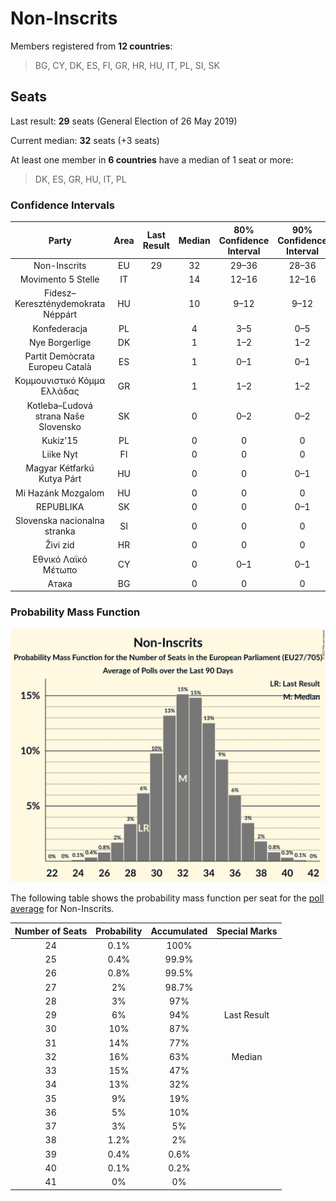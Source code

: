 # Non-Inscrits

Members registered from **12 countries**:

> BG, CY, DK, ES, FI, GR, HR, HU, IT, PL, SI, SK

## Seats

Last result: **29** seats (General Election of 26 May 2019)

Current median: **32** seats (+3 seats)

At least one member in **6 countries** have a median of 1 seat or more:

> DK, ES, GR, HU, IT, PL

### Confidence Intervals

| Party | Area | Last Result | Median | 80% Confidence Interval | 90% Confidence Interval | 95% Confidence Interval | 99% Confidence Interval |
|:-----:|:----:|:-----------:|:------:|:-----------------------:|:-----------------------:|:-----------------------:|:-----------------------:|
| Non-Inscrits | EU | 29 | 32 | 29–36 | 28–36 | 27–37 | 26–39 |
| Movimento 5 Stelle | IT | | 14 | 12–16 | 12–16 | 11–17 | 11–18 |
| Fidesz–Kereszténydemokrata Néppárt | HU | | 10 | 9–12 | 9–12 | 9–13 | 9–13 |
| Konfederacja | PL | | 4 | 3–5 | 0–5 | 0–5 | 0–6 |
| Nye Borgerlige | DK | | 1 | 1–2 | 1–2 | 1–2 | 1–2 |
| Partit Demòcrata Europeu Català | ES | | 1 | 0–1 | 0–1 | 0–2 | 0–2 |
| Κομμουνιστικό Κόμμα Ελλάδας | GR | | 1 | 1–2 | 1–2 | 1–2 | 1–2 |
| Kotleba–Ľudová strana Naše Slovensko | SK | | 0 | 0–2 | 0–2 | 0–2 | 0–2 |
| Kukiz’15 | PL | | 0 | 0 | 0 | 0 | 0 |
| Liike Nyt | FI | | 0 | 0 | 0 | 0 | 0 |
| Magyar Kétfarkú Kutya Párt | HU | | 0 | 0 | 0–1 | 0–1 | 0–1 |
| Mi Hazánk Mozgalom | HU | | 0 | 0 | 0 | 0 | 0–1 |
| REPUBLIKA | SK | | 0 | 0 | 0–1 | 0–1 | 0–1 |
| Slovenska nacionalna stranka | SI | | 0 | 0 | 0 | 0 | 0 |
| Živi zid | HR | | 0 | 0 | 0 | 0 | 0 |
| Εθνικό Λαϊκό Μέτωπο | CY | | 0 | 0–1 | 0–1 | 0–1 | 0–1 |
| Атака | BG | | 0 | 0 | 0 | 0 | 0 |

### Probability Mass Function

![Graph with seats probability mass function not yet produced](average-2021-04-30-seats-pmf-non-inscrits.png "Seats Probability Mass Function")

The following table shows the probability mass function per seat for the [poll average](average-2021-04-30.html) for Non-Inscrits.

| Number of Seats | Probability | Accumulated | Special Marks |
|:---------------:|:-----------:|:-----------:|:-------------:|
| 24 | 0.1% | 100% |  |
| 25 | 0.4% | 99.9% |  |
| 26 | 0.8% | 99.5% |  |
| 27 | 2% | 98.7% |  |
| 28 | 3% | 97% |  |
| 29 | 6% | 94% | Last Result |
| 30 | 10% | 87% |  |
| 31 | 14% | 77% |  |
| 32 | 16% | 63% | Median |
| 33 | 15% | 47% |  |
| 34 | 13% | 32% |  |
| 35 | 9% | 19% |  |
| 36 | 5% | 10% |  |
| 37 | 3% | 5% |  |
| 38 | 1.2% | 2% |  |
| 39 | 0.4% | 0.6% |  |
| 40 | 0.1% | 0.2% |  |
| 41 | 0% | 0% |  |


